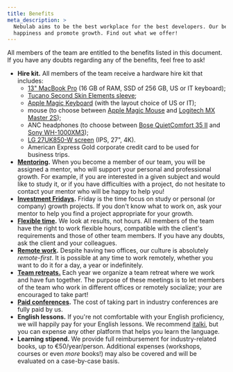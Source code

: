 ```yaml
---
title: Benefits
meta_description: >
  Nebulab aims to be the best workplace for the best developers. Our benefits are meant to increase
  happiness and promote growth. Find out what we offer!
---
```


All members of the team are entitled to the benefits listed in this document. If you have any doubts
regarding any of the benefits, feel free to ask! 

- **Hire kit.** All members of the team receive a hardware hire kit that includes:
  - [13" MacBook Pro](https://www.apple.com/it/shop/buy-mac/macbook-pro/13%22-grigio-siderale-dual%E2%80%91core-a-2,3ghz-128gb#) (16 GB of RAM, SSD of 256 GB, US or IT keyboard);
  - [Tucano Second Skin Elements sleeve](https://www.amazon.it/dp/B009F8ARNS/ref=pe_3310731_189395851_TE_dp_1); 
  - [Apple Magic Keyboard](https://www.apple.com/it/shop/product/MLA22T/A/magic-keyboard-italiano) (with the layout choice of US or IT);
  - mouse (to choose between [Apple Magic Mouse](https://www.apple.com/it/shop/product/MRME2Z/A/magic-mouse-2-grigio-siderale) and [Logitech MX Master 2S](https://www.logitech.com/it-it/product/mx-master-2s-flow));
  - ANC headphones (to choose between [Bose QuietComfort 35 II](https://www.bose.it/it_it/products/headphones/over_ear_headphones/quietcomfort-35-wireless-ii.html) and [Sony WH-1000XM3](https://www.sony.it/electronics/cuffie-archetto/wh-1000xm3));
  - [LG 27UK850-W screen](https://www.lg.com/it/monitor/lg-27UK850-W) (IPS, 27", 4K).
  - American Express Gold corporate credit card to be used for business trips.
- **[Mentoring](/personal-growth/mentoring-and-one-on-ones).**
  When you become a member of our team, you will be assigned a mentor, who will support your
  personal and professional growth. For example, if you are interested in a given subject and would
  like to study it, or if you have difficulties with a project, do not hesitate to contact your
  mentor who will be happy to help you!
- **[Investment Fridays](/personal-growth/investment-fridays).** 
  Friday is the time focus on study or personal (or company) growth projects. If you don't know what
  to work on, ask your mentor to help you find a project appropriate for your growth.
- **[Flexible time](/how-we-work/where-when-and-how).** 
  We look at results, not hours. All members of the team have the right to work flexible hours,
  compatible with the client's requirements and those of other team members. If you have any doubts,
  ask the client and your colleagues.
- **[Remote work](/how-we-work/where-when-and-how/#remote-work).** 
  Despite having two offices, our culture is absolutely _remote-first_. It is possible at any time
  to work remotely, whether you want to do it for a day, a year or indefinitely.
- **[Team retreats.](/people-ops/travel-policy/#team-retreats)**
  Each year we organize a team retreat where we work and have fun together. The purpose of these
  meetings is to let members of the team who work in different offices or remotely socialize; your
  are encouraged to take part!
- **[Paid conferences](/personal-growth/conferences).** 
  The cost of taking part in industry conferences are fully paid by us.
- **English lessons.** If you're not comfortable with your English proficiency, we will happily pay
  for your English lessons. We recommend [italki](https://www.italki.com/), but you can expense any
  other platform that helps you learn the language.
- **Learning stipend.** We provide full reimbursement for industry-related books, up to
  €50/year/person. Additional expenses (workshops, courses or even _more_ books!) may also be
  covered and will be evaluated on a case-by-case basis.
